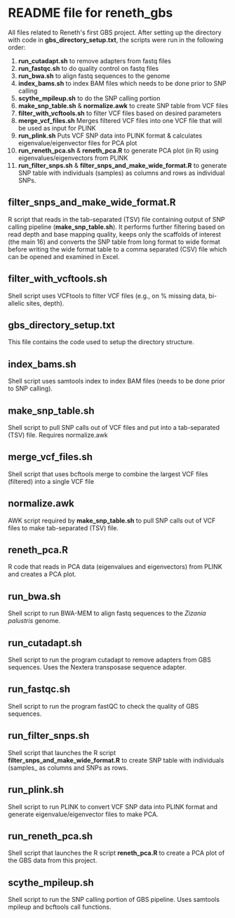 # README file for reneth_gbs
All files related to Reneth's first GBS project. After setting up the directory with code in **gbs_directory_setup.txt**, the scripts were run in the following order:
1) **run_cutadapt.sh** to remove adapters from fastq files
2) **run_fastqc.sh** to do quality control on fastq files
3) **run_bwa.sh** to align fastq sequences to the genome
4) **index_bams.sh** to index BAM files which needs to be done prior to SNP calling
5) **scythe_mpileup.sh** to do the SNP calling portion
6) **make_snp_table.sh** & **normalize.awk** to create SNP table from VCF files
7) **filter_with_vcftools.sh** to filter VCF files based on desired parameters
8) **merge_vcf_files.sh** Merges filtered VCF files into one VCF file that will be used as input for PLINK
9) **run_plink.sh** Puts VCF SNP data into PLINK format & calculates eigenvalue/eigenvector files for PCA plot
10) **run_reneth_pca.sh** & **reneth_pca.R** to generate PCA plot (in R) using eigenvalues/eigenvectors from PLINK
11) **run_filter_snps.sh** & **filter_snps_and_make_wide_format.R** to generate SNP table with individuals (samples) as columns and rows as individual SNPs.

## filter_snps_and_make_wide_format.R
R script that reads in the tab-separated (TSV) file containing output of SNP calling pipeline (**make_snp_table.sh**). It performs further filtering based on read depth and base mapping quality, keeps only the scaffolds of interest (the main 16) and converts the SNP table from long format to wide format before writing the wide format table to a comma separated (CSV) file which can be opened and examined in Excel.

## filter_with_vcftools.sh
Shell script uses VCFtools to filter VCF files (e.g., on % missing data, bi-allelic sites, depth).

## gbs_directory_setup.txt
This file contains the code used to setup the directory structure.

## index_bams.sh
Shell script uses samtools index to index BAM files (needs to be done prior to SNP calling).

## make_snp_table.sh
Shell script to pull SNP calls out of VCF files and put into a tab-separated (TSV) file. Requires normalize.awk

## merge_vcf_files.sh
Shell script that uses bcftools merge to combine the largest VCF files (filtered) into a single VCF file

## normalize.awk
AWK script required by **make_snp_table.sh** to pull SNP calls out of VCF files to make tab-separated (TSV) file.

## reneth_pca.R
R code that reads in PCA data (eigenvalues and eigenvectors) from PLINK and creates a PCA plot.

## run_bwa.sh
Shell script to run BWA-MEM to align fastq sequences to the _Zizania palustris_ genome.

## run_cutadapt.sh
Shell script to run the program cutadapt to remove adapters from GBS sequences. Uses the Nextera transposase sequence adapter.

## run_fastqc.sh
Shell script to run the program fastQC to check the quality of GBS sequences.

## run_filter_snps.sh
Shell script that launches the R script **filter_snps_and_make_wide_format.R** to create SNP table with individuals (samples_ as columns and SNPs as rows.

## run_plink.sh
Shell script to run PLINK to convert VCF SNP data into PLINK format and generate eigenvalue/eigenvector files to make PCA.

## run_reneth_pca.sh
Shell script that launches the R script **reneth_pca.R** to create a PCA plot of the GBS data from this project.

## scythe_mpileup.sh
Shell script to run the SNP calling portion of GBS pipeline. Uses samtools mpileup and bcftools call functions.
